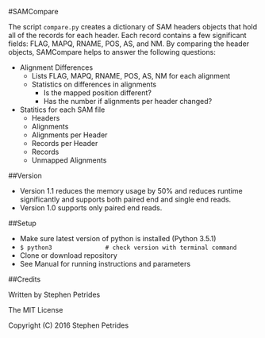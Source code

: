 #SAMCompare

The script `compare.py` creates a dictionary of SAM headers objects that hold all of the records for each header. Each record contains a few significant fields: FLAG, MAPQ, RNAME, POS, AS, and NM. By comparing the header objects, SAMCompare helps to answer the following questions:
	
- Alignment Differences
	- Lists FLAG, MAPQ, RNAME, POS, AS, NM for each alignment
	- Statistics on differences in alignments
		- Is the mapped position different?
		- Has the number if alignments per header changed?
- Statitics for each SAM file
	- Headers 
	- Alignments
	- Alignments per Header
	- Records per Header
	- Records
	- Unmapped Alignments

##Version

- Version 1.1 reduces the memory usage by 50% and reduces runtime significantly and supports both paired end and single end reads.
- Version 1.0 supports only paired end reads.

##Setup
- Make sure latest version of python is installed (Python 3.5.1)
- `$ python3               # check version with terminal command`
- Clone or download repository
- See Manual for running instructions and parameters

##Credits

Written by Stephen Petrides

The MIT License

Copyright (C) 2016 Stephen Petrides

